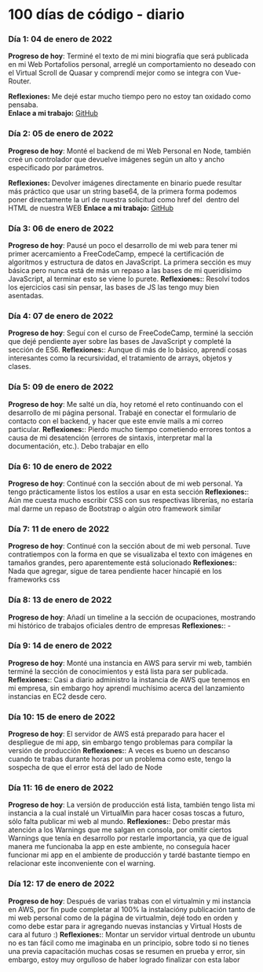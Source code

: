# 100 días de código - diario

### Día 1: 04 de enero de 2022

**Progreso de hoy**: Terminé el texto de mi mini biografía que será publicada en mi Web Portafolios personal, arreglé un comportamiento no deseado con el Virtual Scroll de Quasar y comprendí mejor como se integra con Vue-Router.

**Reflexiones:**  Me dejé estar mucho tiempo pero no estoy tan oxidado como pensaba.  
**Enlace a mi trabajo:** [GitHub](https://github.com/enzod98/EnzoDure-Remastered/tree/developer)


### Día 2: 05 de enero de 2022

**Progreso de hoy**: Monté el backend de mi Web Personal en Node, también creé un controlador que devuelve imágenes según un alto y ancho especificado por parámetros.

**Reflexiones:**  Devolver imágenes directamente en binario puede resultar más práctico que usar un string base64, de la primera forma podemos poner directamente la url de nuestra solicitud como href del <img> dentro del HTML de nuestra WEB
**Enlace a mi trabajo:** [GitHub](https://github.com/enzod98/EnzoDure-Remastered/tree/developer)

### Día 3: 06 de enero de 2022

**Progreso de hoy**: Pausé un poco el desarrollo de mi web para tener mi primer acercamiento a FreeCodeCamp, empecé la certificación de algoritmos y estructura de datos en JavaScript. La primera sección es muy básica pero nunca está de más un repaso a las bases de mi queridísimo JavaScript, al terminar esto se viene lo purete.
**Reflexiones:**: Resolví todos los ejercicios casi sin pensar, las bases de JS las tengo muy bien asentadas.

### Día 4: 07 de enero de 2022

**Progreso de hoy**: Seguí con el curso de FreeCodeCamp, terminé la sección que dejé pendiente ayer sobre las bases de JavaScript y completé la sección de ES6.
**Reflexiones:**: Aunque di más de lo básico, aprendí cosas interesantes como la recursividad, el tratamiento de arrays, objetos y clases.


### Día 5: 09 de enero de 2022

**Progreso de hoy**: Me salté un día, hoy retomé el reto continuando con el desarrollo de mi página personal. Trabajé en conectar el formulario de contacto con el backend, y hacer que este envíe mails a mi correo particular.
**Reflexiones:**: Pierdo mucho tiempo cometiendo errores tontos a causa de mi desatención (errores de sintaxis, interpretar mal la documentación, etc.). Debo trabajar en ello

### Día 6: 10 de enero de 2022

**Progreso de hoy**: Continué con la sección about de mi web personal. Ya tengo prácticamente listos los estilos a usar en esta sección
**Reflexiones:**: Aún me cuesta mucho escribir CSS con sus respectivas librerías, no estaría mal darme un repaso de Bootstrap o algún otro framework similar

### Día 7: 11 de enero de 2022

**Progreso de hoy**: Continué con la sección about de mi web personal. Tuve contratiempos con la forma en que se visualizaba el texto con imágenes en tamaños grandes, pero aparentemente está solucionado
**Reflexiones:**: Nada que agregar, sigue de tarea pendiente hacer hincapié en los frameworks css

### Día 8: 13 de enero de 2022

**Progreso de hoy**: Añadí un timeline a la sección de ocupaciones, mostrando mi histórico de trabajos oficiales dentro de empresas
**Reflexiones:**: -

### Día 9: 14 de enero de 2022

**Progreso de hoy**: Monté una instancia en AWS para servir mi web, también terminé la sección de conocimientos y está lista para ser publicada.
**Reflexiones:**: Casi a diario administro la instancia de AWS que tenemos en mi empresa, sin embargo hoy aprendí muchísimo acerca del lanzamiento instancias en EC2 desde cero.


### Día 10: 15 de enero de 2022

**Progreso de hoy**: El servidor de AWS está preparado para hacer el despliegue de mi app, sin embargo tengo problemas para compilar la versión de producción
**Reflexiones:**: A veces es bueno un descanso cuando te trabas durante horas por un problema como este, tengo la sospecha de que el error está del lado de Node

### Día 11: 16 de enero de 2022

**Progreso de hoy**: La versión de producción está lista, también tengo lista mi instancia a la cual instalé un VirtualMin para hacer cosas toscas a futuro, sólo falta publicar mi web al mundo.
**Reflexiones:**: Debo prestar más atención a los Warnings que me salgan en consola, por omitir ciertos Warnings que tenía en desarrollo por restarle importancia, ya que de igual manera me funcionaba la app en este ambiente, no conseguía hacer funcionar mi app en el ambiente de producción y tardé bastante tiempo en relacionar este inconveniente con el warning.

### Día 12: 17 de enero de 2022

**Progreso de hoy**: Después de varias trabas con el virtualmin y mi instancia en AWS, por fin pude completar al 100% la instalacióny publicación tanto de mi web personal como de la página de virtualmin, dejé todo en orden y como debe estar para ir agregando nuevas instancias y Virtual Hosts de cara al futuro :)
**Reflexiones:**: Montar un servidor virtual dentrode un ubuntu no es tan fácil como me imaginaba en un principio, sobre todo si no tienes una previa capacitación muchas cosas se resumen en prueba y error, sin embargo, estoy muy orgulloso de haber logrado finalizar con esta labor

